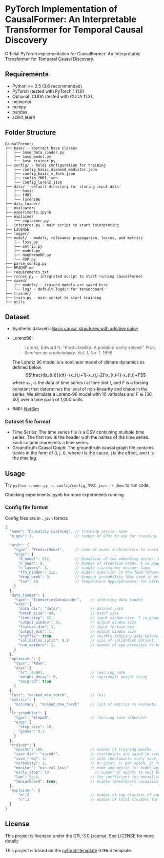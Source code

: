 # PyTorch Implementation of CausalFormer: An Interpretable Transformer for Temporal Causal Discovery

Official PyTorch implementation for CausalFormer: An Interpretable Transformer for Temporal Causal Discovery.

## Requirements

* Python >= 3.5 (3.6 recommended)
* PyTorch (tested with PyTorch 1.11.0)
* Optional: CUDA (tested with CUDA 11.3)
* networkx
* numpy
* pandas
* scikit_learn

## Folder Structure
  ```
  CausalFormer/
  ├── base/ - abstract base classes
  │   ├── base_data_loader.py
  │   ├── base_model.py
  │   └── base_trainer.py
  ├── config/ - holds configuration for training
  │   ├── config_basic_diamond_mediator.json
  │   ├── config_basic_v_fork.json
  │   ├── config_fMRI.json
  │   └── config_lorenz.json
  ├── data/ - default directory for storing input data
  │   ├── basic
  │   ├── fMRI
  │   └── lorenz96
  ├── data_loader/
  ├── evaluator/
  ├── experiments.ipynb
  ├── explainer
  │   └── explainer.py
  ├── interpret.py - main script to start interpreting
  ├── LICENSE
  ├── logger/
  ├── model/ - models, relevance propogation, losses, and metrics
  │   ├── loss.py
  │   ├── metric.py
  │   ├── model.py
  │   ├── NonParamRP.py
  │   └── RRP.py
  ├── parse_config.py
  ├── README.md
  ├── requirements.txt
  ├── runner.py - integrated script to start running CausalFormer
  ├── saved/
  │   ├── models/ - trained models are saved here
  │   └── log/ - default logdir for tensorboard
  ├── trainer/
  ├── train.py - main script to start training
  └── utils
  ```

## Dataset

- Synthetic datasets: [Basic causal structures with additive noise](https://dataverse.harvard.edu/dataverse/basic_causal_structures_additive_noise)

- Lorenz96: 

  > Lorenz, Edward N. "Predictability: A problem partly solved." *Proc. Seminar on predictability*. Vol. 1. No. 1. 1996.

  The Lorenz 96 model is a nonlinear model of climate dynamics as defined below. 
  $$\frac{dx_{t,i}}{dt}=(x_{t,i+1}-x_{t,i-2})x_{t,i-1}-x_{t,i}+F$$
  where $x_{t,i}$ is the data of time series $i$ at time slot $t$, and $F$ is a forcing constant that determines the level of non-linearity and chaos in the series. We simulate a Lorenz-96 model with 10 variables and $F\in [ 30,40 ]$ over a time span of 1,000 units.

- fMRI: [NetSim](https://www.fmrib.ox.ac.uk/datasets/netsim/index.html)

### Dataset file format

- Time Series: The time series file is a CSV containing multiple time series. The first row is the header with the names of the time series. Each column represents a time series.
- Groundtruth Causal Graph: The groundtruth causal graph file contains tuples in the form of (i, j, t), where i is the cause, j is the effect, and t is the time lag.

## Usage

Try `python runner.py -c config/config_fMRI.json -t demo` to run code.

Checking experiments.ipynb for more experiments running.

### Config file format
Config files are in `.json` format:
```javascript
{
  "name": "Causality Learning", // training session name
  "n_gpu": 1,                   // number of GPUs to use for training.
  
  "arch": {
    "type": "PredictModel",     // name of model architecture to train
    "args": {
      "d_model": 512,           // Dimension of the embedding vector. D_QK in paper
      "n_head": 8,              // Number of attention heads. h in paper
      "n_layers": 1,            // single transformer encoder layer
      "ffn_hidden": 512,        // Hidden dimension in the feed forward layer. d_FFN in paper
      "drop_prob": 0,           // Dropout probability (Not used in practice)
      "tau": 10                 // Temperature hyperparameter for attention softmax
    }                
  },
  "data_loader": {
    "type": "TimeseriesDataLoader",    // selecting data loader
    "args":{
      "data_dir": "data/",             // dataset path
      "batch_size": 64,                // batch size
      "time_step": 32,                 // input window size. T in paper
      "output_window": 31,             // output window size
      "feature_dim": 1,                // input feature dim
      "output_dim": 1,                 // output window size
      "shuffle": true,                 // shuffle training data before splitting
      "validation_split": 0.1          // size of validation dataset. float(portion) or int(number of samples)
      "num_workers": 2,                // number of cpu processes to be used for data loading
    }
  },
  "optimizer": {
    "type": "Adam",
    "args":{
      "lr": 0.001,                     // learning rate
      "weight_decay": 0,               // (optional) weight decay
      "amsgrad": true
    }
  },
  "loss": "masked_mse_torch",          // loss
  "metrics": [
    "accuracy", "masked_mse_torch"     // list of metrics to evaluate
  ],                         
  "lr_scheduler": {
    "type": "StepLR",                  // learning rate scheduler
    "args":{
      "step_size": 50,          
      "gamma": 0.1
    }
  },
  "trainer": {
    "epochs": 100,                     // number of training epochs
    "save_dir": "saved/",              // checkpoints are saved in save_dir/models/name
    "save_freq": 1,                    // save checkpoints every save_freq epochs
    "verbosity": 2,                    // 0: quiet, 1: per epoch, 2: full
    "monitor": "min val_loss"          // mode and metric for model performance monitoring. set 'off' to disable.
    "early_stop": 10	                 // number of epochs to wait before early stop. set 0 to disable.
    "lam": 5e-4,                       // the coefficient for normalization
    "tensorboard": true,               // enable tensorboard visualization
  },
  "explainer": {
      "m":2,                           // number of top clusters of causal scores to consider.
      "n":3                            // number of total clusters for k-means clustering.
  }
}
```

## License
This project is licensed under the  GPL-3.0 License. See LICENSE for more details

This project is based on the [pytorch-template](https://github.com/victoresque/pytorch-template) GitHub template.
